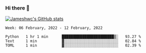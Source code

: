 ### Hi there 👋

[![Jameshwc's GitHub stats](https://github-readme-stats.vercel.app/api?username=jameshwc)](https://github.com/anuraghazra/github-readme-stats)

<!--START_SECTION:waka-->
```text
Week: 06 February, 2022 - 12 February, 2022

Python   1 hr 1 min      ███████████████████████▒░   93.27 % 
Text     1 min           ▓░░░░░░░░░░░░░░░░░░░░░░░░   02.84 % 
TOML     1 min           ▓░░░░░░░░░░░░░░░░░░░░░░░░   02.39 % 
```
<!--END_SECTION:waka-->
